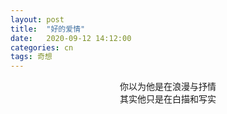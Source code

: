 ```yaml
---
layout: post
title:  "好的爱情"
date:   2020-09-12 14:12:00
categories: cn
tags: 奇想
---
```


<center>
你以为他是在浪漫与抒情
<br>
其实他只是在白描和写实
</center>